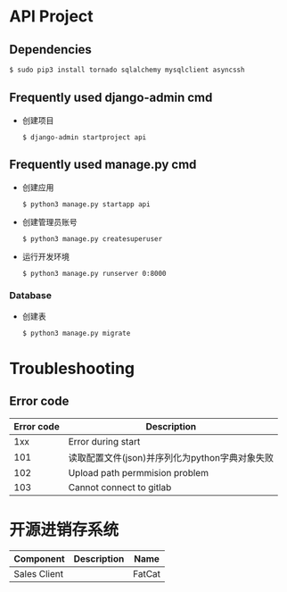 # API Project

## Dependencies
```bash
$ sudo pip3 install tornado sqlalchemy mysqlclient asyncssh
```

## Frequently used django-admin cmd

* 创建项目
    ```text
    $ django-admin startproject api 
    ``` 
## Frequently used manage.py cmd
* 创建应用
    ```text
    $ python3 manage.py startapp api
    ```
* 创建管理员账号
    ```text
    $ python3 manage.py createsuperuser
    ```
* 运行开发环境
    ```text
    $ python3 manage.py runserver 0:8000
    ```
### Database
* 创建表
    ```text
    $ python3 manage.py migrate
    ```

# Troubleshooting  
## Error code
| Error code | Description |
| --- | --- |
| 1xx | Error during start |
| 101 | 读取配置文件(json)并序列化为python字典对象失败 |
| 102 | Upload path permmision problem |
| 103 | Cannot connect to gitlab |

# 开源进销存系统 
 
| Component | Description | Name |
| --- | --- | --- |
| Sales Client | | FatCat |